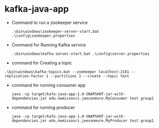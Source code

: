 # kafka-java-app
- Command to run a zookeeper service

  `.\bin\windows\zookeeper-server-start.bat .\config\zookeeper.properties`  
- Command for Running Kafka service  

  `.\bin\windows\kafka-server-start.bat .\config\server.properties`
- command for Creating a topic 

`.\bin\windows\kafka-topics.bat --zookeeper localhost:2181 --replication-factor 1 --partitions 1 --create --topic test`

- command for running consumer app

  `java -cp target/kafa-java-app-1.0-SNAPSHOT-jar-with-dependencies.jar edu.nwmissouri.jeevanmure.MyConsumer test group1`
  
- command for running producer
  
  `java -cp target/kafa-java-app-1.0-SNAPSHOT-jar-with-dependencies.jar edu.nwmissouri.jeevanmure.MyProducer test group1`
